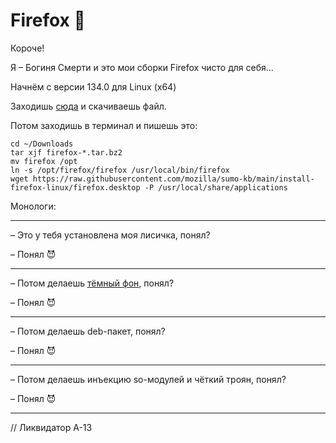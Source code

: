 # Firefox 🦊

Короче!

Я – Богиня Смерти и это мои сборки Firefox чисто для себя...

Начнём с версии 134.0 для Linux (x64)

Заходишь [сюда](https://www.mozilla.org/en-US/firefox/all/desktop-release/linux64/ru/) и скачиваешь файл.

Потом заходишь в терминал и пишешь это:

    cd ~/Downloads
    tar xjf firefox-*.tar.bz2
    mv firefox /opt
    ln -s /opt/firefox/firefox /usr/local/bin/firefox
    wget https://raw.githubusercontent.com/mozilla/sumo-kb/main/install-firefox-linux/firefox.desktop -P /usr/local/share/applications

Монологи:

---

 – Это у тебя установлена моя лисичка, понял?

 – Понял 😈

---

 – Потом делаешь [тёмный фон](https://addons.mozilla.org/ru/firefox/addon/black21/), понял?

 – Понял 😈

---

 – Потом делаешь deb-пакет, понял?

 – Понял 😈

---

 – Потом делаешь инъекцию so-модулей и чёткий троян, понял?

 – Понял 😈

---

// Ликвидатор А-13
